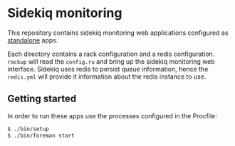 # Sidekiq monitoring

This repository contains sidekiq monitoring web applications configured as [standalone](https://github.com/mperham/sidekiq/wiki/Monitoring#standalone) apps.

Each directory contains a rack configuration and a redis configuration. `rackup` will read the `config.ru` and bring up the sidekiq monitoring web interface. Sidekiq uses redis to persist queue information, hence the `redis.yml` will provide it information about the redis instance to use.

## Getting started

In order to run these apps use the processes configured in the Procfile:

```sh
$ ./bin/setup
$ ./bin/foreman start
```
